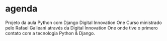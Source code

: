 # agenda
Projeto da aula Python com Django Digital Innovation One
Curso ministrado pelo Rafael Galleani através da Digital Innovation One onde tive o primero contato com a tecnologia Python & Django. 
